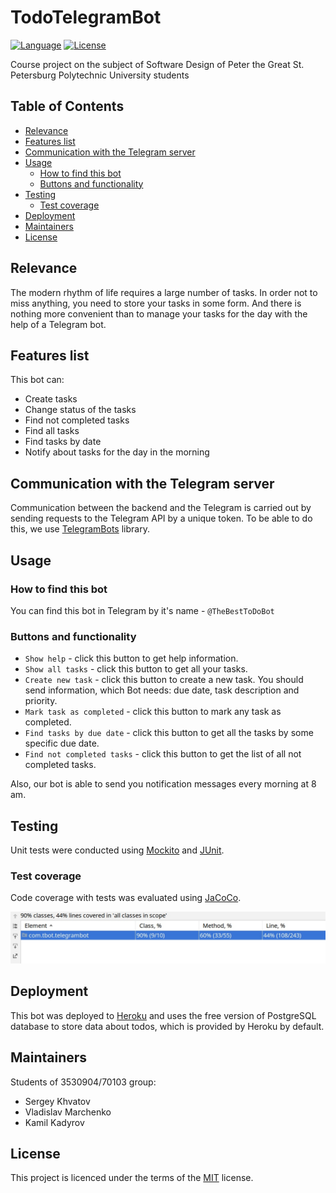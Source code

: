 # TodoTelegramBot
[![Language](http://img.shields.io/badge/language-java-brightgreen.svg)](https://www.java.com/)
[![License](http://img.shields.io/badge/license-MIT-blue.svg)](https://github.com/samtools/PolinaBevad/bio_relatives)

Course project on the subject of Software Design of Peter the Great St. Petersburg Polytechnic University students

## Table of Contents
-   [Relevance](#Actuality)
-   [Features list](#features-list)
-   [Communication with the Telegram server](#communication-with-the-telegram-server)
-   [Usage](#Usage)
    -   [How to find this bot](#how-to-find-this-bot)
    -   [Buttons and functionality](#buttons-and-functionality)
-   [Testing](#Testing)
    -   [Test coverage](#test-coverage)
-   [Deployment](#Deployment)
-   [Maintainers](#Maintainers)
-   [License](#License)

## Relevance
The modern rhythm of life requires a large number of tasks. In order not to miss anything, you need to store your tasks in some form. And there is nothing more convenient than to manage your tasks for the day with the help of a Telegram bot.

## Features list
This bot can:
-   Create tasks
-   Change status of the tasks
-   Find not completed tasks
-   Find all tasks
-   Find tasks by date
-   Notify about tasks for the day in the morning

## Communication with the Telegram server
Communication between the backend and the Telegram is carried out by sending requests to the Telegram API by a unique token.
To be able to do this, we use [TelegramBots](https://github.com/rubenlagus/TelegramBots) library.


## Usage
### How to find this bot
You can find this bot in Telegram by it's name - `@TheBestToDoBot`
 
### Buttons and functionality
-   `Show help` - click this button to get help information.
-   `Show all tasks` - click this button to get all your tasks.
-   `Create new task` - click this button to create a new task. You should send information, which Bot needs: due date, task description and priority.
-   `Mark task as completed` - click this button to mark any task as completed.
-   `Find tasks by due date` - click this button to get all the tasks by some specific due date.
-   `Find not completed tasks` - click this button to get the list of all not completed tasks.

Also, our bot is able to send you notification messages every morning at 8 am.
    
## Testing
Unit tests were conducted using [Mockito](https://site.mockito.org/) and [JUnit](https://junit.org/junit5/).
### Test coverage
Сode coverage with tests was evaluated using [JaCoCo](https://www.jacoco.org/jacoco/).

<img src="/src/main/resources/static/test_coverage.jpg" width=auto height=auto />

## Deployment
This bot was deployed to [Heroku](https://www.heroku.com) and uses the free version of PostgreSQL database to store data about todos, which is provided by Heroku by default. 
## Maintainers
Students of 3530904/70103 group:
-   Sergey Khvatov
-   Vladislav Marchenko
-   Kamil Kadyrov
## License
This project is licenced under the terms of the [MIT](LICENSE) license.
